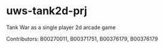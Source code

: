# uws-tank2d-prj

Tank War as a single player 2d arcade game

Contributors: B00270011, B00371751, B00376179, B00376179
